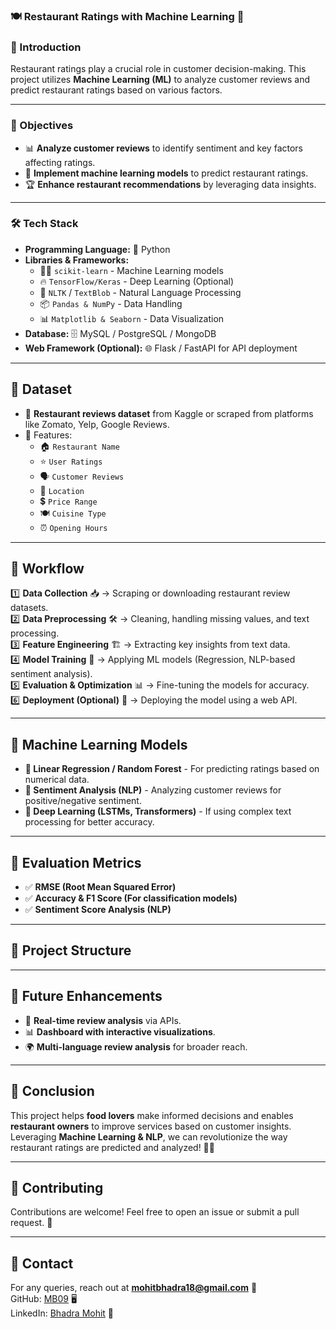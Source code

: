 ### 🍽️ Restaurant Ratings with Machine Learning 🤖

### 📌 Introduction
Restaurant ratings play a crucial role in customer decision-making. This project utilizes **Machine Learning (ML)** to analyze customer reviews and predict restaurant ratings based on various factors.

---

### 🎯 Objectives
- 📊 **Analyze customer reviews** to identify sentiment and key factors affecting ratings.
- 🤖 **Implement machine learning models** to predict restaurant ratings.
- 🏆 **Enhance restaurant recommendations** by leveraging data insights.

---

### 🛠️ Tech Stack
- **Programming Language:** 🐍 Python  
- **Libraries & Frameworks:**  
  - 🏋️‍♂️ `scikit-learn` - Machine Learning models  
  - 🔥 `TensorFlow/Keras` - Deep Learning (Optional)  
  - 📝 `NLTK` / `TextBlob` - Natural Language Processing  
  - 📦 `Pandas & NumPy` - Data Handling  
  - 📊 `Matplotlib & Seaborn` - Data Visualization  
- **Database:** 🗄️ MySQL / PostgreSQL / MongoDB  
- **Web Framework (Optional):** 🌐 Flask / FastAPI for API deployment  

---

## 📌 Dataset
- 🍛 **Restaurant reviews dataset** from Kaggle or scraped from platforms like Zomato, Yelp, Google Reviews.
- 📜 Features:
  - 🏠 `Restaurant Name`
  - ⭐ `User Ratings`
  - 🗣️ `Customer Reviews`
  - 📍 `Location`
  - 💲 `Price Range`
  - 🍽️ `Cuisine Type`
  - ⏰ `Opening Hours`
  
---

## 🔄 Workflow
1️⃣ **Data Collection** 📥 → Scraping or downloading restaurant review datasets.  
2️⃣ **Data Preprocessing** 🛠️ → Cleaning, handling missing values, and text processing.  
3️⃣ **Feature Engineering** 🏗️ → Extracting key insights from text data.  
4️⃣ **Model Training** 🤖 → Applying ML models (Regression, NLP-based sentiment analysis).  
5️⃣ **Evaluation & Optimization** 📊 → Fine-tuning the models for accuracy.  
6️⃣ **Deployment (Optional)** 🚀 → Deploying the model using a web API.  

---

## 🚀 Machine Learning Models
- **🔢 Linear Regression / Random Forest** - For predicting ratings based on numerical data.  
- **💬 Sentiment Analysis (NLP)** - Analyzing customer reviews for positive/negative sentiment.  
- **🎯 Deep Learning (LSTMs, Transformers)** - If using complex text processing for better accuracy.  

---

## 📌 Evaluation Metrics
- ✅ **RMSE (Root Mean Squared Error)**
- ✅ **Accuracy & F1 Score (For classification models)**
- ✅ **Sentiment Score Analysis (NLP)**

---

## 📂 Project Structure

---

## 🚀 Future Enhancements
- 📡 **Real-time review analysis** via APIs.
- 📊 **Dashboard with interactive visualizations**.
- 🌍 **Multi-language review analysis** for broader reach.

---

## 📜 Conclusion
This project helps **food lovers** make informed decisions and enables **restaurant owners** to improve services based on customer insights. Leveraging **Machine Learning & NLP**, we can revolutionize the way restaurant ratings are predicted and analyzed! 🚀✨

---

## 🤝 Contributing
Contributions are welcome! Feel free to open an issue or submit a pull request. 🙌

---

## 📧 Contact
For any queries, reach out at **mohitbhadra18@gmail.com** 📩  
GitHub: [MB09](https://github.com/BhadraMohit09) 🖥️  
LinkedIn: [Bhadra Mohit](https://linkedin.com/in/bhadramohit27) 💼  
